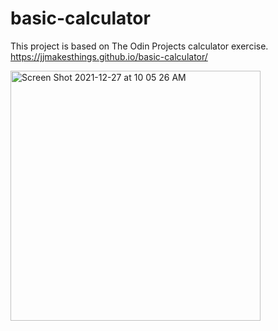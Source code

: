 # basic-calculator
This project is based on The Odin Projects calculator exercise.
https://jjmakesthings.github.io/basic-calculator/


<img width="400" alt="Screen Shot 2021-12-27 at 10 05 26 AM" src="https://user-images.githubusercontent.com/82985306/147483967-eb6c782b-94e2-4dba-8055-68037baf0cf9.png">
